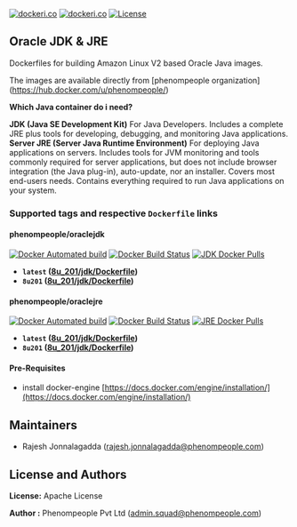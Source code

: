 [![dockeri.co](http://dockeri.co/image/phenompeople/oraclejdk)](https://registry.hub.docker.com/phenompeople/oraclejdk/)
[![dockeri.co](http://dockeri.co/image/phenompeople/oraclejre)](https://registry.hub.docker.com/phenompeople/oraclejre/)
[![License](https://img.shields.io/badge/License-Apache%202.0-blue.svg)](https://opensource.org/licenses/Apache-2.0)

## Oracle JDK & JRE

Dockerfiles for building Amazon Linux V2 based Oracle Java images.

The images are available directly from [phenompeople organization] (https://hub.docker.com/u/phenompeople/)

**Which Java container do i need?**

**JDK (Java SE Development Kit)** For Java Developers. Includes a complete JRE plus tools for developing, debugging, and monitoring Java applications.
**Server JRE (Server Java Runtime Environment)** For deploying Java applications on servers. Includes tools for JVM monitoring and tools commonly required for server applications, but does not include browser integration (the Java plug-in), auto-update, nor an installer. Covers most end-users needs. Contains everything required to run Java applications on your system.

### Supported tags and respective `Dockerfile` links

#### phenompeople/oraclejdk

[![Docker Automated build](https://img.shields.io/docker/automated/phenompeople/oraclejdk.svg?style=plastic)](https://hub.docker.com/r/phenompeople/oraclejdk/)
[![Docker Build Status](https://img.shields.io/docker/build/phenompeople/oraclejdk.svg?style=plastic)](https://hub.docker.com/r/phenompeople/oraclejdk/)
[![JDK Docker Pulls](https://img.shields.io/docker/pulls/phenompeople/oraclejdk.svg?style=plastic)](https://hub.docker.com/r/phenompeople/oraclejdk/)

* **`latest` 		([8u_201/jdk/Dockerfile](https://bitbucket.org/phenompeople/oraclejava/src/master/8u_201/jdk/Dockerfile))**
* **`8u201` 		([8u_201/jdk/Dockerfile](https://bitbucket.org/phenompeople/oraclejava/src/master/8u_201/jdk/Dockerfile))**

#### phenompeople/oraclejre

[![Docker Automated build](https://img.shields.io/docker/automated/phenompeople/oraclejre.svg?style=plastic)](https://hub.docker.com/r/phenompeople/oraclejre/)
[![Docker Build Status](https://img.shields.io/docker/build/phenompeople/oraclejre.svg?style=plastic)](https://hub.docker.com/r/phenompeople/oraclejre/)
[![JRE Docker Pulls](https://img.shields.io/docker/pulls/phenompeople/oraclejre.svg?style=plastic)](https://hub.docker.com/r/phenompeople/oraclejre/)

* **`latest` 		([8u_201/jdk/Dockerfile](https://bitbucket.org/phenompeople/oraclejava/src/master/8u_201/jre/Dockerfile))**
* **`8u201` 		([8u_201/jdk/Dockerfile](https://bitbucket.org/phenompeople/oraclejava/src/master/8u_201/jre/Dockerfile))**

#### Pre-Requisites

- install docker-engine [https://docs.docker.com/engine/installation/](https://docs.docker.com/engine/installation/)

## Maintainers

* Rajesh Jonnalagadda (<rajesh.jonnalagadda@phenompeople.com>)

## License and Authors

**License:**	Apache License

**Author :** Phenompeople Pvt Ltd (<admin.squad@phenompeople.com>)